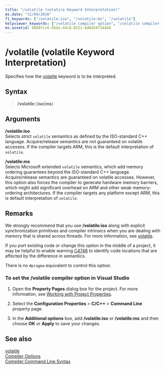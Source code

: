 ```yaml
---
title: "/volatile (volatile Keyword Interpretation)"
ms.date: "11/04/2016"
f1_keywords: ["/volatile:iso", "/volatile:ms", "/volatile"]
helpviewer_keywords: ["/volatile compiler option", "/volatile compiler option [C++]", "-volatile compiler option", "volatile compiler option [C++]", "volatile compiler option", "-volatile compiler option [C++]"]
ms.assetid: 9d08fcc6-5bda-44c8-8151-8d8d54f164b8
---
```

# /volatile (volatile Keyword Interpretation)

Specifies how the [volatile](../../cpp/volatile-cpp.md) keyword is to be interpreted.

## Syntax

> **/volatile:**{**iso**|**ms**}

## Arguments

**/volatile:iso**<br/>
Selects strict `volatile` semantics as defined by the ISO-standard C++ language. Acquire/release semantics are not guaranteed on volatile accesses. If the compiler targets ARM, this is the default interpretation of `volatile`.

**/volatile:ms**<br/>
Selects Microsoft extended `volatile` semantics, which add memory ordering guarantees beyond the ISO-standard C++ language. Acquire/release semantics are guaranteed on volatile accesses. However, this option also forces the compiler to generate hardware memory barriers, which might add significant overhead on ARM and other weak memory-ordering architectures. If the compiler targets any platform except ARM, this is default interpretation of `volatile`.

## Remarks

We strongly recommend that you use **/volatile:iso** along with explicit synchronization primitives and compiler intrinsics when you are dealing with memory that is shared across threads. For more information, see [volatile](../../cpp/volatile-cpp.md).

If you port existing code or change this option in the middle of a project, it may be helpful to enable warning [C4746](../../error-messages/compiler-warnings/compiler-warning-c4746.md) to identify code locations that are affected by the difference in semantics.

There is no `#pragma` equivalent to control this option.

### To set the /volatile compiler option in Visual Studio

1. Open the **Property Pages** dialog box for the project. For more information, see [Working with Project Properties](../working-with-project-properties.md).

1. Select the **Configuration Properties** > **C/C++** > **Command Line** property page.

1. In the **Additional options** box, add **/volatile:iso** or **/volatile:ms** and then choose **OK** or **Apply** to save your changes.

## See also

[volatile](../../cpp/volatile-cpp.md)<br/>
[Compiler Options](compiler-options.md)<br/>
[Compiler Command Line Syntax](../compiler-command-line-syntax.md)
